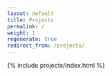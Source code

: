 ```yaml
---
layout: default
title: Projects
permalink: /
weight: 1
regenerate: true
redirect_from: /projects/
---
```


{% include projects/index.html %}

